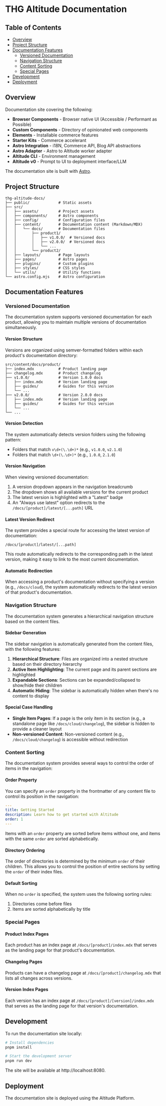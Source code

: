 # THG Altitude Documentation

## Table of Contents

- [Overview](#overview)
- [Project Structure](#project-structure)
- [Documentation Features](#documentation-features)
  - [Versioned Documentation](#versioned-documentation)
  - [Navigation Structure](#navigation-structure)
  - [Content Sorting](#content-sorting)
  - [Special Pages](#special-pages)
- [Development](#development)
- [Deployment](#deployment)

## Overview

Documentation site covering the following:

- **Browser Components** - Browser native UI (Accessible / Performant as Possible)
- **Custom Components** - Directory of opinionated web components
- **Elements** - Installable commerce features
- **Starter Kits** - Commerce accelerant
- **Astro Integration** - i18N, Commerce API, Blog API abstractions
- **Astro Adapter** - Astro to Altitude worker adapter
- **Altitude CLI** - Environment management
- **Altitude v0** - Prompt to UI to deployment interface/LLM

The documentation site is built with [Astro](https://astro.build/).

## Project Structure

```
thg-altitude-docs/
├── public/             # Static assets
├── src/
│   ├── assets/         # Project assets
│   ├── components/     # Astro components
│   ├── config/         # Configuration files
│   ├── content/        # Documentation content (Markdown/MDX)
│   │   └── docs/       # Documentation files
│   │       ├── product1/
│   │       │   ├── v1.0.0/  # Versioned docs
│   │       │   ├── v2.0.0/  # Versioned docs
│   │       │   └── ...
│   │       └── product2/
│   ├── layouts/        # Page layouts
│   ├── pages/          # Astro pages
│   ├── plugins/        # Custom plugins
│   ├── styles/         # CSS styles
│   └── utils/          # Utility functions
└── astro.config.mjs    # Astro configuration
```

## Documentation Features

### Versioned Documentation

The documentation system supports versioned documentation for each product, allowing you to maintain multiple versions of documentation simultaneously.

#### Version Structure

Versions are organized using semver-formatted folders within each product's documentation directory:

```
src/content/docs/product/
├── index.mdx           # Product landing page
├── changelog.mdx       # Product changelog
├── v1.0.0/             # Version 1.0.0 docs
│   ├── index.mdx       # Version landing page
│   ├── guides/         # Guides for this version
│   └── ...
├── v2.0.0/             # Version 2.0.0 docs
│   ├── index.mdx       # Version landing page
│   ├── guides/         # Guides for this version
│   └── ...
└── ...
```

#### Version Detection

The system automatically detects version folders using the following pattern:
- Folders that match `v\d+(\.\d+)*` (e.g., `v1.0.0`, `v2.1.0`)
- Folders that match `\d+(\.\d+)*` (e.g., `1.0.0`, `2.1.0`)

#### Version Navigation

When viewing versioned documentation:

1. A version dropdown appears in the navigation breadcrumb
2. The dropdown shows all available versions for the current product
3. The latest version is highlighted with a "Latest" badge
4. An "Always use latest" option redirects to the `/docs/[product]/latest/[...path]` URL

#### Latest Version Redirect

The system provides a special route for accessing the latest version of documentation:

```
/docs/[product]/latest/[...path]
```

This route automatically redirects to the corresponding path in the latest version, making it easy to link to the most current documentation.

#### Automatic Redirection

When accessing a product's documentation without specifying a version (e.g., `/docs/cloud`), the system automatically redirects to the latest version of that product's documentation.

### Navigation Structure

The documentation system generates a hierarchical navigation structure based on the content files.

#### Sidebar Generation

The sidebar navigation is automatically generated from the content files, with the following features:

1. **Hierarchical Structure**: Files are organized into a nested structure based on their directory hierarchy
2. **Active Item Highlighting**: The current page and its parent sections are highlighted
3. **Expandable Sections**: Sections can be expanded/collapsed to show/hide their children
4. **Automatic Hiding**: The sidebar is automatically hidden when there's no content to display

#### Special Case Handling

- **Single Item Pages**: If a page is the only item in its section (e.g., a standalone page like `/docs/cloud/changelog`), the sidebar is hidden to provide a cleaner layout
- **Non-versioned Content**: Non-versioned content (e.g., `/docs/cloud/changelog`) is accessible without redirection

### Content Sorting

The documentation system provides several ways to control the order of items in the navigation:

#### Order Property

You can specify an `order` property in the frontmatter of any content file to control its position in the navigation:

```yaml
---
title: Getting Started
description: Learn how to get started with Altitude
order: 1
---
```

Items with an `order` property are sorted before items without one, and items with the same `order` are sorted alphabetically.

#### Directory Ordering

The order of directories is determined by the minimum `order` of their children. This allows you to control the position of entire sections by setting the `order` of their index files.

#### Default Sorting

When no `order` is specified, the system uses the following sorting rules:

1. Directories come before files
2. Items are sorted alphabetically by title

### Special Pages

#### Product Index Pages

Each product has an index page at `/docs/[product]/index.mdx` that serves as the landing page for that product's documentation.

#### Changelog Pages

Products can have a changelog page at `/docs/[product]/changelog.mdx` that lists all changes across versions.

#### Version Index Pages

Each version has an index page at `/docs/[product]/[version]/index.mdx` that serves as the landing page for that version's documentation.

## Development

To run the documentation site locally:

```bash
# Install dependencies
pnpm install

# Start the development server
pnpm run dev
```

The site will be available at http://localhost:8080.

## Deployment

The documentation site is deployed using the Altitude Platform.
